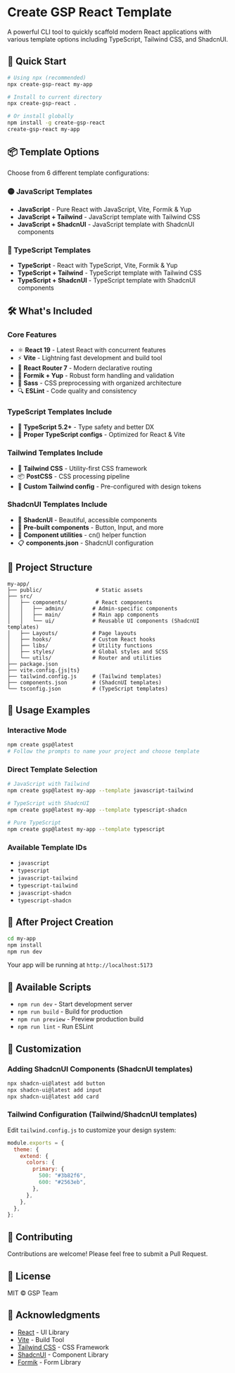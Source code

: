 # Create GSP React Template

A powerful CLI tool to quickly scaffold modern React applications with various template options including TypeScript, Tailwind CSS, and ShadcnUI.

## 🚀 Quick Start

```bash
# Using npx (recommended)
npx create-gsp-react my-app

# Install to current directory
npx create-gsp-react .

# Or install globally
npm install -g create-gsp-react
create-gsp-react my-app
```

## 📦 Template Options

Choose from 6 different template configurations:

### 🟡 JavaScript Templates

- **JavaScript** - Pure React with JavaScript, Vite, Formik & Yup
- **JavaScript + Tailwind** - JavaScript template with Tailwind CSS
- **JavaScript + ShadcnUI** - JavaScript template with ShadcnUI components

### 🔵 TypeScript Templates

- **TypeScript** - React with TypeScript, Vite, Formik & Yup
- **TypeScript + Tailwind** - TypeScript template with Tailwind CSS
- **TypeScript + ShadcnUI** - TypeScript template with ShadcnUI components

## 🛠️ What's Included

### Core Features

- ⚛️ **React 19** - Latest React with concurrent features
- ⚡ **Vite** - Lightning fast development and build tool
- 🧭 **React Router 7** - Modern declarative routing
- 📝 **Formik + Yup** - Robust form handling and validation
- 🎨 **Sass** - CSS preprocessing with organized architecture
- 🔍 **ESLint** - Code quality and consistency

### TypeScript Templates Include

- 📘 **TypeScript 5.2+** - Type safety and better DX
- 🔧 **Proper TypeScript configs** - Optimized for React & Vite

### Tailwind Templates Include

- 🎨 **Tailwind CSS** - Utility-first CSS framework
- 📦 **PostCSS** - CSS processing pipeline
- 🎯 **Custom Tailwind config** - Pre-configured with design tokens

### ShadcnUI Templates Include

- 🎯 **ShadcnUI** - Beautiful, accessible components
- 🧩 **Pre-built components** - Button, Input, and more
- 🔧 **Component utilities** - cn() helper function
- 📋 **components.json** - ShadcnUI configuration

## 📁 Project Structure

```
my-app/
├── public/                 # Static assets
├── src/
│   ├── components/         # React components
│   │   ├── admin/         # Admin-specific components
│   │   ├── main/          # Main app components
│   │   └── ui/            # Reusable UI components (ShadcnUI templates)
│   ├── Layouts/           # Page layouts
│   ├── hooks/             # Custom React hooks
│   ├── libs/              # Utility functions
│   ├── styles/            # Global styles and SCSS
│   └── utils/             # Router and utilities
├── package.json
├── vite.config.{js|ts}
├── tailwind.config.js     # (Tailwind templates)
├── components.json        # (ShadcnUI templates)
└── tsconfig.json          # (TypeScript templates)
```

## 🎯 Usage Examples

### Interactive Mode

```bash
npm create gsp@latest
# Follow the prompts to name your project and choose template
```

### Direct Template Selection

```bash
# JavaScript with Tailwind
npm create gsp@latest my-app --template javascript-tailwind

# TypeScript with ShadcnUI
npm create gsp@latest my-app --template typescript-shadcn

# Pure TypeScript
npm create gsp@latest my-app --template typescript
```

### Available Template IDs

- `javascript`
- `typescript`
- `javascript-tailwind`
- `typescript-tailwind`
- `javascript-shadcn`
- `typescript-shadcn`

## 🚀 After Project Creation

```bash
cd my-app
npm install
npm run dev
```

Your app will be running at `http://localhost:5173`

## 📜 Available Scripts

- `npm run dev` - Start development server
- `npm run build` - Build for production
- `npm run preview` - Preview production build
- `npm run lint` - Run ESLint

## 🔧 Customization

### Adding ShadcnUI Components (ShadcnUI templates)

```bash
npx shadcn-ui@latest add button
npx shadcn-ui@latest add input
npx shadcn-ui@latest add card
```

### Tailwind Configuration (Tailwind/ShadcnUI templates)

Edit `tailwind.config.js` to customize your design system:

```js
module.exports = {
  theme: {
    extend: {
      colors: {
        primary: {
          500: "#3b82f6",
          600: "#2563eb",
        },
      },
    },
  },
};
```

## 🤝 Contributing

Contributions are welcome! Please feel free to submit a Pull Request.

## 📄 License

MIT © GSP Team

## 🙏 Acknowledgments

- [React](https://reactjs.org/) - UI Library
- [Vite](https://vitejs.dev/) - Build Tool
- [Tailwind CSS](https://tailwindcss.com/) - CSS Framework
- [ShadcnUI](https://ui.shadcn.com/) - Component Library
- [Formik](https://formik.org/) - Form Library
